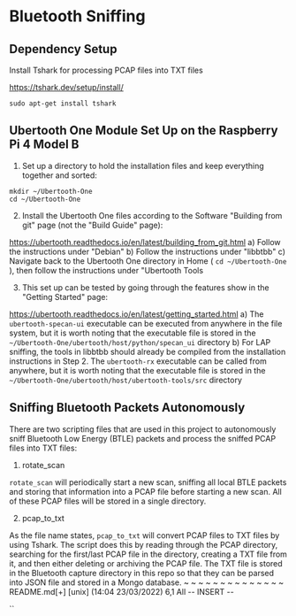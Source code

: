 # Bluetooth Sniffing

## Dependency Setup

Install Tshark for processing PCAP files into TXT files

https://tshark.dev/setup/install/

`sudo apt-get install tshark`

## Ubertooth One Module Set Up on the Raspberry Pi 4 Model B

1. Set up a directory to hold the installation files and keep everything together and sorted:

```
mkdir ~/Ubertooth-One
cd ~/Ubertooth-One
```

2. Install the Ubertooth One files according to the Software "Building from git" page (not the "Build Guide" page):

https://ubertooth.readthedocs.io/en/latest/building_from_git.html
a) Follow the instructions under "Debian"
b) Follow the instructions under "libbtbb"
c) Navigate back to the Ubertooth One directory in Home ( `cd ~/Ubertooth-One` ), then follow the instructions under "Ubertooth Tools

3. This set up can be tested by going through the features show in the "Getting Started" page:

https://ubertooth.readthedocs.io/en/latest/getting_started.html
a) The `ubertooth-specan-ui` executable can be executed from anywhere in the file system, but it is worth noting that the executable file is stored in the `~/Ubertooth-One/ubertooth/host/python/specan_ui` directory
b) For LAP sniffing, the tools in libbtbb should already be compiled from the installation instructions in Step 2. The `ubertooth-rx` executable can be called from anywhere, but it is worth noting that the executable file is stored in the `~/Ubertooth-One/ubertooth/host/ubertooth-tools/src` directory

## Sniffing Bluetooth Packets Autonomously

There are two scripting files that are used in this project to autonomously sniff Bluetooth Low Energy (BTLE) packets and process the sniffed PCAP files into TXT files:

1. rotate_scan

`rotate_scan` will periodically start a new scan, sniffing all local BTLE packets and storing that information into a PCAP file before starting a new scan. All of these PCAP files will be stored in a single directory.

2. pcap_to_txt

As the file name states, `pcap_to_txt` will convert PCAP files to TXT files by using Tshark. The script does this by reading through the PCAP directory, searching for the first/last PCAP file in the directory, creating a TXT file from it, and then either deleting or archiving the PCAP file. The TXT file is stored in the Bluetooth capture directory in this repo so that they can be parsed into JSON file and stored in a Mongo database.
~
~
~
~
~
~
~
~
~
~
~
~
~
~
README.md[+] [unix] (14:04 23/03/2022)                                   6,1 All
-- INSERT --

``
